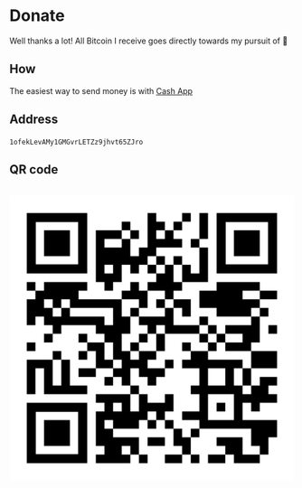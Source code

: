 # Donate

Well thanks a lot! All Bitcoin I receive goes directly towards my pursuit of 🌮

## How

The easiest way to send money is with [Cash App](https://cash.app/help/us/en-us/3106-bitcoin-withdrawal-instructions)

## Address

`1ofekLevAMy1GMGvrLETZz9jhvt65ZJro`

## QR code

<br>

<div align="center">

  <img src="/assets/img/btc.svg" />

</div>
